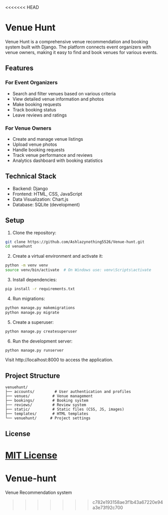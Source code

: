 <<<<<<< HEAD
# Venue Hunt

Venue Hunt is a comprehensive venue recommendation and booking system built with Django. The platform connects event organizers with venue owners, making it easy to find and book venues for various events.

## Features

### For Event Organizers
- Search and filter venues based on various criteria
- View detailed venue information and photos
- Make booking requests
- Track booking status
- Leave reviews and ratings

### For Venue Owners
- Create and manage venue listings
- Upload venue photos
- Handle booking requests
- Track venue performance and reviews
- Analytics dashboard with booking statistics

## Technical Stack
- Backend: Django
- Frontend: HTML, CSS, JavaScript
- Data Visualization: Chart.js
- Database: SQLite (development)

## Setup

1. Clone the repository:
```bash
git clone https://github.com/Ashlazynothing5526/Venue-hunt.git
cd venuehunt
```

2. Create a virtual environment and activate it:
```bash
python -m venv venv
source venv/bin/activate  # On Windows use: venv\Scripts\activate
```

3. Install dependencies:
```bash
pip install -r requirements.txt
```

4. Run migrations:
```bash
python manage.py makemigrations
python manage.py migrate
```

5. Create a superuser:
```bash
python manage.py createsuperuser
```

6. Run the development server:
```bash
python manage.py runserver
```

Visit http://localhost:8000 to access the application.

## Project Structure
```
venuehunt/
├── accounts/         # User authentication and profiles
├── venues/          # Venue management
├── bookings/        # Booking system
├── reviews/         # Review system
├── static/          # Static files (CSS, JS, images)
├── templates/       # HTML templates
└── venuehunt/      # Project settings
```

## License
[MIT License](LICENSE)
=======
# Venue-hunt
Venue Recommendation system
>>>>>>> c782e193158ae3f1b43a67220e94a3e73f92c700
